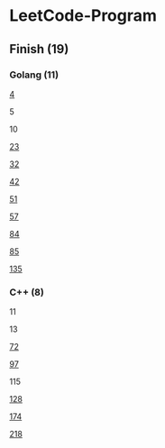 # LeetCode-Program

## Finish (19)

### Golang (11)

[4](https://blog.zhenly.cn/LeetCode/Median_of_Two_Sorted_Arrays/)

5

10

[23](https://blog.zhenly.cn/LeetCode/Merge_K_Sorted_Lists/)

[32](https://blog.zhenly.cn/LeetCode/Longest_Valid_Parentheses/)

[42](https://blog.zhenly.cn/LeetCode/Trapping_Rain_Water/)

[51](https://blog.zhenly.cn/LeetCode/N_Queens/)

[57](https://blog.zhenly.cn/LeetCode/Insert_Interval/)

[84](https://blog.zhenly.cn/LeetCode/Largest_Rectangle/)

[85](https://blog.zhenly.cn/LeetCode/Maximal_Rectangle/)

[135](https://blog.zhenly.cn/LeetCode/Candy/)

### C++ (8)

11

13

[72](https://blog.zhenly.cn/LeetCode/Edit_Distance/)

[97](https://blog.zhenly.cn/LeetCode/Interleaving_String/)

115

[128](https://blog.zhenly.cn/LeetCode/Longest_Consecutive_Sequence/)

[174](https://blog.zhenly.cn/LeetCode/Dungeon_Game/)

[218](https://blog.zhenly.cn/LeetCode/The_Skyline_Problem/)

